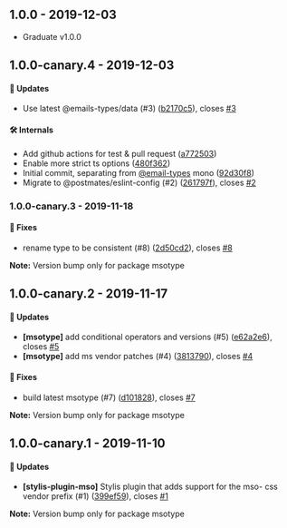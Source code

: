 ## 1.0.0 - 2019-12-03

- Graduate v1.0.0

## 1.0.0-canary.4 - 2019-12-03

#### 🚀 Updates

- Use latest @emails-types/data (#3)
  ([b2170c5](https://github.com/email-types/msotype/commit/b2170c5)), closes
  [#3](https://github.com/email-types/msotype/issues/3)

#### 🛠 Internals

- Add github actions for test & pull request
  ([a772503](https://github.com/email-types/msotype/commit/a772503))
- Enable more strict ts options
  ([480f362](https://github.com/email-types/msotype/commit/480f362))
- Initial commit, separating from [@email-types](https://github.com/email-types)
  mono ([92d30f8](https://github.com/email-types/msotype/commit/92d30f8))
- Migrate to @postmates/eslint-config (#2)
  ([261797f](https://github.com/email-types/msotype/commit/261797f)), closes
  [#2](https://github.com/email-types/msotype/issues/2)

### 1.0.0-canary.3 - 2019-11-18

#### 🐞 Fixes

- rename type to be consistent (#8)
  ([2d50cd2](https://github.com/email-types/email-types/commit/2d50cd2)), closes
  [#8](https://github.com/email-types/email-types/issues/8)

**Note:** Version bump only for package msotype

## 1.0.0-canary.2 - 2019-11-17

#### 🚀 Updates

- **[msotype]** add conditional operators and versions (#5)
  ([e62a2e6](https://github.com/email-types/email-types/commit/e62a2e6)), closes
  [#5](https://github.com/email-types/email-types/issues/5)
- **[msotype]** add ms vendor patches (#4)
  ([3813790](https://github.com/email-types/email-types/commit/3813790)), closes
  [#4](https://github.com/email-types/email-types/issues/4)

#### 🐞 Fixes

- build latest msotype (#7)
  ([d101828](https://github.com/email-types/email-types/commit/d101828)), closes
  [#7](https://github.com/email-types/email-types/issues/7)

**Note:** Version bump only for package msotype

## 1.0.0-canary.1 - 2019-11-10

#### 🚀 Updates

- **[stylis-plugin-mso]** Stylis plugin that adds support for the mso- css
  vendor prefix (#1)
  ([399ef59](https://github.com/email-types/email-types/tree/master/packages/msotype/commit/399ef59)),
  closes
  [#1](https://github.com/email-types/email-types/tree/master/packages/msotype/issues/1)

**Note:** Version bump only for package msotype
